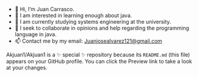 - 👋 Hi, I’m Juan Carrasco.
- 👀 I am interested in learning enough about java.   
- 🌱 I am currently studying systems engineering at the university.
- 💞️ I seek to collaborate in opinions and help regarding the programming language in java.
- 📫 Contact me by my email: Juanjosealvarez121@gmail.com

Akjuan1/Akjuan1 is a ✨ special ✨ repository because its `README.md` (this file) appears on your GitHub profile.
You can click the Preview link to take a look at your changes.
